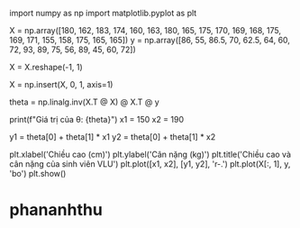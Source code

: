 import numpy as np
import matplotlib.pyplot as plt

X = np.array([180, 162, 183, 174, 160, 163, 180, 165, 175, 170, 169, 168, 175, 169, 171, 155, 158, 175, 165, 165])
y = np.array([86, 55, 86.5, 70, 62.5, 64, 60, 72, 93, 89, 75, 56, 89, 45, 60, 72])

X = X.reshape(-1, 1)

X = np.insert(X, 0, 1, axis=1)

theta = np.linalg.inv(X.T @ X) @ X.T @ y

print(f"Giá trị của θ: {theta}")
x1 = 150
x2 = 190

y1 = theta[0] + theta[1] * x1
y2 = theta[0] + theta[1] * x2

plt.xlabel('Chiều cao (cm)')
plt.ylabel('Cân nặng (kg)')
plt.title('Chiều cao và cân nặng của sinh viên VLU')
plt.plot([x1, x2], [y1, y2], 'r-.')
plt.plot(X[:, 1], y, 'bo')
plt.show()

# phananhthu
